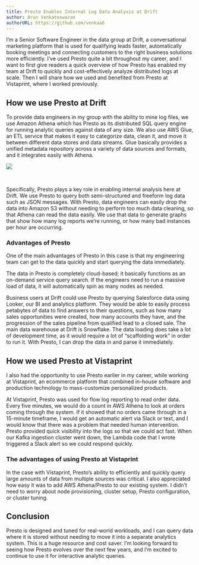```yaml
---
title: Presto Enables Internal Log Data Analysis at Drift
author: Arun Venkateswaran
authorURL: https://github.com/venkaa6
---
```


I’m a Senior Software Engineer in the data group at Drift, a conversational marketing platform that is used for qualifying leads faster, automatically booking meetings and connecting customers to the right business solutions more efficiently. I’ve used Presto quite a bit throughout my career, and I want to first give readers a quick overview of how Presto has enabled my team at Drift to quickly and cost-effectively analyze distributed logs at scale. Then I will share how we used and benefited from Presto at Vistaprint, where I worked previously.

## How we use Presto at Drift

To provide data engineers in my group with the ability to mine log files, we use Amazon Athena which has Presto as its distributed SQL query engine for running analytic queries against data of any size.
We also use AWS Glue, an ETL service that makes it easy to categorize data, clean it, and move it between different data stores and data streams. Glue basically provides a unified metadata repository across a variety of data sources and formats, and it integrates easily with Athena.
<br>

![](/img/blog/2020-10-29-presto-at-drift/architecture.png)

</br>


Specifically, Presto plays a key role in enabling internal analysis here at Drift. We use Presto to query both semi-structured and freeform log data such as JSON messages. With Presto, data engineers can easily drop the data into Amazon S3 without needing to perform too much data cleaning, so that Athena can read the data easily. We use that data to generate graphs that show how many log reports we’re running, or how many bad instances per hour are occurring.

### Advantages of Presto

One of the main advantages of Presto in this case is that my engineering team can get to the data quickly and start querying the data immediately.

The data in Presto is completely cloud-based; it basically functions as an on-demand service query search. If the engineers need to run a massive load of data, it will automatically spin as many nodes as needed. 

Business users at Drift could use Presto by querying Salesforce data using Looker, our BI and analytics platform. They would be able to easily process petabytes of data to find answers to their questions, such as how many sales opportunities were created, how many accounts they have, and the progression of the sales pipeline from qualified lead to a closed sale.
The main data warehouse at Drift is Snowflake. The data loading does take a lot of development time, as it would require a lot of “scaffolding work” in order to run it. With Presto, I can drop the data in and parse it immediately. 

## How we used Presto at Vistaprint

I also had the opportunity to use Presto earlier in my career, while working at Vistaprint, an ecommerce platform that combined in-house software and production technology to mass-customize personalized products.

At Vistaprint, Presto was used for flow log reporting to read order data. Every five minutes, we would do a count in AWS Athena to look at orders coming through the system. If it showed that no orders came through in a 15-minute timeframe, I would get an automatic alert via Slack or text, and I would know that there was a problem that needed human intervention. Presto provided quick visibility into the logs so that we could act fast. When our Kafka ingestion cluster went down, the Lambda code that I wrote triggered a Slack alert so we could respond quickly.

### The advantages of using Presto at Vistaprint

In the case with Vistaprint, Presto’s ability to efficiently and quickly query large amounts of data from multiple sources was critical. I also appreciated how easy it was to add AWS Athena/Presto to our existing system. I didn’t need to worry about node provisioning, cluster setup, Presto configuration, or cluster tuning.

## Conclusion

Presto is designed and tuned for real-world workloads, and I can query data where it is stored without needing to move it into a separate analytics system. This is a huge resource and cost saver. I’m looking forward to seeing how Presto evolves over the next few years, and I’m excited to continue to use it for interactive analytic queries.

